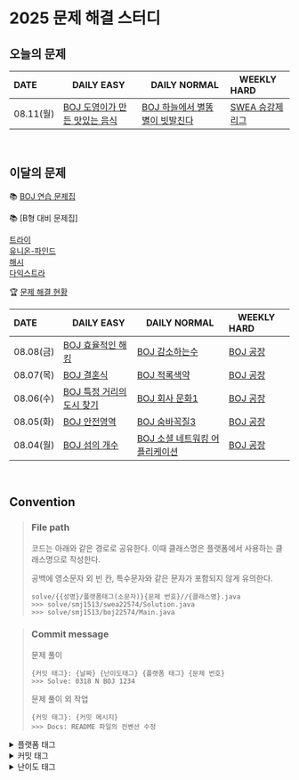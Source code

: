 # 2025 문제 해결 스터디

## 오늘의 문제

| DATE      | <img src="https://d2gd6pc034wcta.cloudfront.net/tier/6-a.svg" width="12px" /> DAILY EASY | <img src="https://d2gd6pc034wcta.cloudfront.net/tier/11-a.svg" width="12px" /> DAILY NORMAL | <img src="https://d2gd6pc034wcta.cloudfront.net/tier/16-a.svg" width="12px" /> WEEKLY HARD |
| :-------- | :---------------------------------------------------------------------------------------------------------------------------------------------- | :----------------------------------------------------------------------------------------------------------------------------------------- | :--------------------------------------------------------------------------------------------------------------------------------------------------- |
| 08.11(월) | [BOJ 도영이가 만든 맛있는 음식](https://www.acmicpc.net/problem/2961) |[BOJ 하늘에서 별똥별이 빗발친다](https://www.acmicpc.net/problem/14658)| [SWEA 승강제 리그](https://swexpertacademy.com/main/code/codeBattle/problemDetail.do?contestProbId=AYH2FcG6secDFATO&categoryId=AZTujPra0t3HBIOK&categoryType=BATTLE&battleMainPageIndex=3) |


<br>

## 이달의 문제

📚 [BOJ 연습 문제집](https://www.acmicpc.net/group/practice/22838)
<br>

📚 [B형 대비 문제집]
<br>

[트라이](https://www.acmicpc.net/workbook/view/12649) <br>
[유니온-파인드](https://www.acmicpc.net/workbook/view/21218) <br>
[해시](https://www.acmicpc.net/workbook/view/9063) <br>
[다익스트라](https://www.acmicpc.net/workbook/view/10433) <br>




🏆 [문제 해결 현황](https://github.com/SSAFY-14th-GUMI-Class-4-PS-Study)

| DATE      | <img src="https://d2gd6pc034wcta.cloudfront.net/tier/6-a.svg" width="12px" /> DAILY EASY | <img src="https://d2gd6pc034wcta.cloudfront.net/tier/11-a.svg" width="12px" /> DAILY NORMAL | <img src="https://d2gd6pc034wcta.cloudfront.net/tier/16-a.svg" width="12px" /> WEEKLY HARD |
| :-------- | :------------------------------------------------------------------------------------------------------------------------------------------------ | :------------------------------------------------------------------------------------------------------------------------------------------------- | :--------------------------------------------------------------------------------------------------------------------------------------------------- |
| 08.08(금) | [BOJ 효율적인 해킹](https://www.acmicpc.net/problem/1325) |[BOJ 감소하는수](https://www.acmicpc.net/problem/1038)| [BOJ 공장](https://www.acmicpc.net/problem/7578) |
| 08.07(목) | [BOJ 결혼식](https://www.acmicpc.net/problem/5567) |[BOJ 적록색약](https://www.acmicpc.net/problem/10026)| [BOJ 공장](https://www.acmicpc.net/problem/7578) |
| 08.06(수) | [BOJ 특정 거리의 도시 찾기](https://www.acmicpc.net/problem/18352) |[BOJ 회사 문화1](https://www.acmicpc.net/problem/14267)| [BOJ 공장](https://www.acmicpc.net/problem/7578) |
| 08.05(화) | [BOJ 안전영역](https://www.acmicpc.net/problem/2468) |[BOJ 숨바꼭질3](https://www.acmicpc.net/problem/13549)| [BOJ 공장](https://www.acmicpc.net/problem/7578) |
| 08.04(월) | [BOJ 섬의 개수](https://www.acmicpc.net/problem/4963) | [BOJ 소셜 네트워킹 어플리케이션](https://www.acmicpc.net/problem/7511) | [BOJ 공장](https://www.acmicpc.net/problem/7578) |
<br>

## Convention

> ### File path
>
> 코드는 아래와 같은 경로로 공유한다. 이때 클래스명은 플랫폼에서 사용하는 클래스명으로 작성한다.
>
> 공백에 영소문자 외 빈 칸, 특수문자와 같은 문자가 포함되지 않게 유의한다.
>
> ```
> solve/{{성명}/플랫폼태그(소문자)}{문제 번호}//{클래스명}.java
> >>> solve/smj1513/swea22574/Solution.java
> >>> solve/smj1513/boj22574/Main.java
> ```

> ### Commit message
>
> 문제 풀이
>
> ```
> {커밋 태그}: {날짜} {난이도태그} {플랫폼 태그} {문제 번호}
> >>> Solve: 0318 N BOJ 1234
> ```
>
> 문제 풀이 외 작업
>
> ```
> {커밋 태그}: {커밋 메시지}
> >>> Docs: README 파일의 컨벤션 수정
> ```

<details>
<summary>플랫폼 태그</summary>
<br>
  
| 플랫폼            | 태그 |
| :---------------- | :--- |
| 백준              | BOJ  |
| 프로그래머스      | PGS  |
| SW Expert Academy | SWEA |
</details>
<details>
<summary>커밋 태그</summary>
<br>

| 태그     | 설명                                      |
| :------- | :---------------------------------------- |
| Solve    | 문제 해결                                 |
| Try      | 문제 풀이 시도 (문제 해결 실패 사유 작성) |
| Refactor | 문제 해결 후 최적화, 코드 개선 등         |
| Rename   | 파일명, 폴더명 수정 혹은 폴더 이동        |
| Comment  | 코드 변경이 없는 주석 추가, 오타 수정 등  |
| Docs     | README와 같은 문서 수정                   |

</details>

<details>
<summary>난이도 태그</summary>
<br>

| 태그     | 설명                                      |
| :------- | :---------------------------------------- |
| E | Daily easy |
| N | Daily normal |
| H | weekly hard |

</details>
